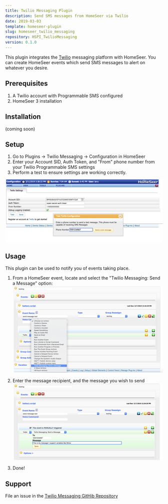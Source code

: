 ```yaml
---
title: Twilio Messaging Plugin
description: Send SMS messages from HomeSeer via Twilio
date: 2019-03-03
template: homeseer-plugin
slug: homeseer_twilio_messaging
repository: HSPI_TwilioMessaging
version: 0.1.0
---
```


This plugin integrates the [Twilio](https://twilio.com) messaging platform with HomeSeer.
You can create HomeSeer events which send SMS messages to alert on whatever you desire.


## Prerequisites
1) A Twilio account with Programmable SMS configured
2) HomeSeer 3 installation

## Installation
(coming soon)

## Setup
1) Go to Plugins -> Twilio Messaging -> Configuration in HomeSeer
2) Enter your Account SID, Auth Token, and "From" phone number from your Twilio Programmable SMS settings
3) Perform a test to ensure settings are working correctly.

![image](./configure.png)

## Usage
This plugin can be used to notify you of events taking place.

1) From a HomeSeer event, locate and select the "Twilio Messaging: Send a Message" option:
![image](./event-1.png)


2) Enter the message recipient, and the message you wish to send
![image](./event-2.png)

3) Done!

## Support

File an issue in the [Twilio Messaging GitHib Repository](https://github.com/legrego/HSPI_TwilioMessaging)